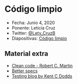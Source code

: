# Código limpio

* Fecha: Junio 4, 2020
* Ponente: Leticia Cruz
* Twitter: [@Lety_CruzB](https://twitter.com/Lety_CruzB)
* Diapositivas: [Código limpio](./codigo-limpio.pdf)

## Material extra

* [Clean code - Robert C. Martin](https://github.com/SaikrishnaReddy1919/MyBooks/blob/master/%5BPROGRAMMING%5D%5BClean%20Code%20by%20Robert%20C%20Martin%5D.pdf)
* [Better specs](http://www.betterspecs.org/)
* [Testing blog by Kent C Dodds](https://kentcdodds.com/testing/)